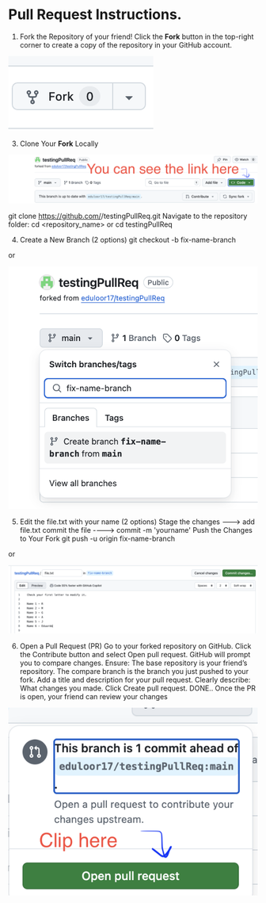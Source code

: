# Pull Request Instructions.

1. Fork the Repository of your friend!
Click the **Fork** button in the top-right corner to create a copy of the repository in your GitHub account.

![create new file option](/images/fork-button.png)

3. Clone Your **Fork** Locally

![create new file option](/images/link.png)

git clone https://github.com/<your-sername>/testingPullReq.git
Navigate to the repository folder:  cd <repository_name> or cd testingPullReq

4. Create a New Branch (2 options)
git checkout -b fix-name-branch

or

![create new file option](/images/branch.png)

5. Edit the file.txt with your name (2 options)
Stage the changes ---> add file.txt
commit the file  ----> commit -m 'yourname'
Push the Changes to Your Fork
git push -u origin fix-name-branch

or

![create new file option](/images/file.png)

6. Open a Pull Request (PR)
Go to your forked repository on GitHub. Click the Contribute button and select Open pull request. GitHub will prompt you to compare changes.
Ensure: The base repository is your friend’s repository. The compare branch is the branch you just pushed to your fork.
Add a title and description for your pull request. Clearly describe: What changes you made. Click Create pull request.
DONE.. Once the PR is open, your friend can review your changes

![create new file option](/images/pull.png)
